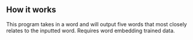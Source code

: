 ## How it works

This program takes in a word and will output five words that most closely relates to the inputted word. Requires word embedding trained data.
